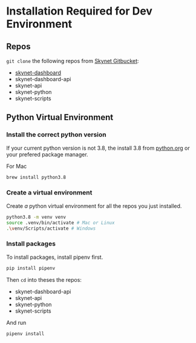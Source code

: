 # Installation Required for Dev Environment

## Repos
`git clone` the following repos from [Skynet Gitbucket](https://code.skynet.unc.edu/projects/SKYNET):
*   [skynet-dashboard]()
*   skynet-dashboard-api
*   skynet-api
*   skynet-python
*   skynet-scripts

## Python Virtual Environment
### Install the correct python version
If your current python version is not 3.8, the install 3.8 from [python.org](https://www.python.org/downloads/release/python-3810/) or your prefered package manager.

For Mac
```sh
brew install python3.8
```
### Create a virtual environment
Create _a_ python virtual environment for all the repos you just installed.
```sh
python3.8 -m venv venv
source .venv/bin/activate # Mac or Linux
.\venv/Scripts/activate # Windows
```

### Install packages
To install packages, install pipenv first.
```sh
pip install pipenv
```
Then `cd` into theses the repos:
*   skynet-dashboard-api
*   skynet-api
*   skynet-python
*   skynet-scripts

And run
```sh
pipenv install
```
